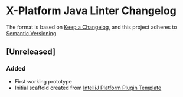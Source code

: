 # X-Platform Java Linter Changelog

The format is based on [Keep a Changelog](https://keepachangelog.com/en/1.0.0/),
and this project adheres to [Semantic Versioning](https://semver.org/spec/v2.0.0.html).

## [Unreleased]
### Added
- First working prototype
- Initial scaffold created from [IntelliJ Platform Plugin Template](https://github.com/JetBrains/intellij-platform-plugin-template)
